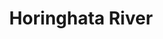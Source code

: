 ---
title: "Horinghata River"
title_bn: "হরিণঘাটা নদী"
description: "The up tide part of the River Bolashwor is named as Horinghata. The combined part of the Rivers Vola and Bolashwor fell in the Bay of Bengal with the name Horinghata. It is situated in the district border of Bagerhat and Borguna."
---